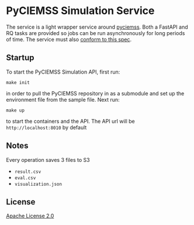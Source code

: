 # PyCIEMSS Simulation Service

The service is a light wrapper service around [pyciemss](https://github.com/ciemss/pyciemss).
Both a FastAPI and RQ tasks are provided so jobs can be run asynchronously for long periods
of time. The service must also [conform to this spec](https://github.com/DARPA-ASKEM/simulation-api-spec).

## Startup

To start the PyCIEMSS Simulation API, first run: 

`make init`

in order to pull the PyCIEMSS repository in as a submodule and set up the environment file from the sample file. Next run:

`make up`

to start the containers and the API. The API url will be `http://localhost:8010` by default 

## Notes
Every operation saves 3 files to S3
- `result.csv`
- `eval.csv`
- `visualization.json`


## License

[Apache License 2.0](LICENSE)

